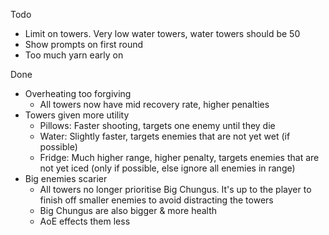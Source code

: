 Todo
- Limit on towers. Very low water towers, water towers should be 50
- Show prompts on first round
- Too much yarn early on

Done
- Overheating too forgiving
    - All towers now have mid recovery rate, higher penalties
- Towers given more utility
    - Pillows: Faster shooting, targets one enemy until they die
    - Water: Slightly faster, targets enemies that are not yet wet (if possible)
    - Fridge: Much higher range, higher penalty, targets enemies that are not yet iced (only if possible, else ignore all enemies in range)
- Big enemies scarier
    - All towers no longer prioritise Big Chungus. It's up to the player to finish off smaller enemies to avoid distracting the towers
    - Big Chungus are also bigger & more health
    - AoE effects them less